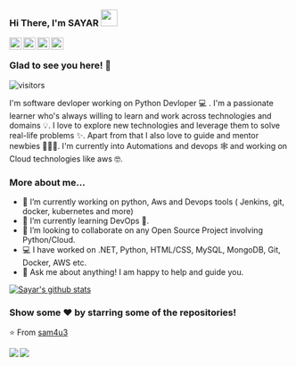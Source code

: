 ### Hi There, I'm SAYAR <img src="https://raw.githubusercontent.com/iampavangandhi/iampavangandhi/master/gifs/Hi.gif" width="30px"></h2>

<a href="https://twitter.com/i_am_sayar">
  <img align="left" alt="Sayar's Twitter" width="22px" src="https://cdn.jsdelivr.net/npm/simple-icons@v3/icons/twitter.svg" />
</a>
<a href="https://www.linkedin.com/in/sayarmendis">
  <img align="left" alt="Sayar's Linkdein" width="22px" src="https://cdn.jsdelivr.net/npm/simple-icons@v3/icons/linkedin.svg" />
</a>
<a href="https://github.com/sam4u3">
  <img align="left" alt="Sayar's Github" width="22px" src="https://cdn.jsdelivr.net/npm/simple-icons@v3/icons/github.svg" />
</a>
<a href="https://www.instagram.com/itz_sayar">
  <img align="left" alt="Sayar's Instagram" width="22px" src="https://cdn.jsdelivr.net/npm/simple-icons@v3/icons/instagram.svg" />
</a>
<br />

### Glad to see you here! 🤩 
![visitors](https://sam4u3-visitor-badge.glitch.me/badge?page_id=sam4u3)

I'm software devloper working on Python Devloper 💻 . I'm a passionate learner who's always willing to learn and work across technologies and domains 💡. I love to explore new technologies and leverage them to solve real-life problems ✨. Apart from that I also love to guide and mentor newbies 👨🏻‍💻. I'm currently into Automations and devops 🕸️ and working on Cloud technologies like aws 🤓.

### More about me...

- 🔭 I’m currently working on python, Aws and Devops tools ( Jenkins, git, docker, kubernetes and more)
- 🌱 I’m currently learning DevOps 🚀.
- 👯 I’m looking to collaborate on any Open Source Project involving Python/Cloud.
- 💻 I have worked on .NET, Python, HTML/CSS, MySQL, MongoDB, Git, Docker, AWS etc.
- 💬 Ask me about anything! I am happy to help and guide you.


[![Sayar's github stats](https://github-readme-stats.vercel.app/api?username=sam4u3&show_icons=true&title_color=fff&icon_color=79ff97&text_color=9f9f9f&bg_color=151515)](https://github.com/sam4u3/github-readme-stats)

### Show some ❤️ by starring some of the repositories!

⭐️ From [sam4u3](https://github.com/sam4u3)

<a href="https://github.com/PyWizards/Selenium_Screenshot">
  <img align="left" src="https://github-readme-stats.vercel.app/api/pin/?username=PyWizards&repo=Selenium_Screenshot&show_icons=true&title_color=fff&icon_color=79ff97&text_color=9f9f9f&bg_color=151515" />
</a>
<a href="https://github.com/PyWizards/TextExtract">
  <img align="left" src="https://github-readme-stats.vercel.app/api/pin/?username=PyWizards&repo=TextExtract&show_icons=true&title_color=fff&icon_color=79ff97&text_color=9f9f9f&bg_color=151515" />
</a>

